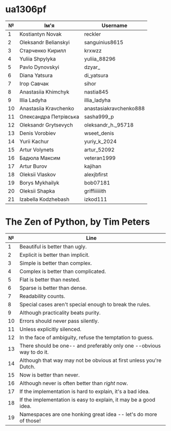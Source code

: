 # ua1306pf


| №  | Ім'я                   | Username               |
|----|-------------------------|------------------------|
| 1  | Kostiantyn Novak        | reckler               |
| 2  | Oleksandr Belianskyi    | sanguinius8615        |
| 3  | Старченко Кирилл        | krxwzz                |
| 4  | Yuliia Shpylyka         | yuliia_88296          |
| 5  | Pavlo Dynovskyi         | dzyar_                |
| 6  | Diana Yatsura           | di_yatsura            |
| 7  | Ігор Савчак             | sihor                 |
| 8  | Anastasiia Khimchyk     | nastia845             |
| 9  | Illia Ladyha            | illia_ladyha          |
| 10 | Anastasiia Kravchenko   | anastasiakravchenko888|
| 11 | Олександра Петрівська   | sasha999_p            |
| 12 | Oleksandr Grytsevych    | oleksandr_h._95718    |
| 13 | Denis Vorobiev          | wseet_denis           |
| 14 | Yurii Kachur            | yuriy_k_2024          |
| 15 | Artur Volynets          | artur_52092           |
| 16 | Бадюла Максим           | veteran1999           |
| 17 | Artur Burov             | kajihan               |
| 18 | Oleksii Vlaskov         | alexjbfirst           |
| 19 | Borys Mykhailyk         | bob07181              |
| 20 | Oleksii Shapka          | griffiiiiiith         |
| 21 | Izabella Kodzhebash     | izkod111              |



# The Zen of Python, by Tim Peters

| №  | Line                                                                                     |
|----|------------------------------------------------------------------------------------------|
| 1  | Beautiful is better than ugly.                                                           |
| 2  | Explicit is better than implicit.                                                        |
| 3  | Simple is better than complex.                                                           |
| 4  | Complex is better than complicated.                                                      |
| 5  | Flat is better than nested.                                                              |
| 6  | Sparse is better than dense.                                                             |
| 7  | Readability counts.                                                                      |
| 8  | Special cases aren't special enough to break the rules.                                  |
| 9  | Although practicality beats purity.                                                      |
| 10 | Errors should never pass silently.                                                       |
| 11 | Unless explicitly silenced.                                                              |
| 12 | In the face of ambiguity, refuse the temptation to guess.                                |
| 13 | There should be one-- and preferably only one --obvious way to do it.                    |
| 14 | Although that way may not be obvious at first unless you're Dutch.                       |
| 15 | Now is better than never.                                                                |
| 16 | Although never is often better than *right* now.                                         |
| 17 | If the implementation is hard to explain, it's a bad idea.                               |
| 18 | If the implementation is easy to explain, it may be a good idea.                         |
| 19 | Namespaces are one honking great idea -- let's do more of those!                         |
